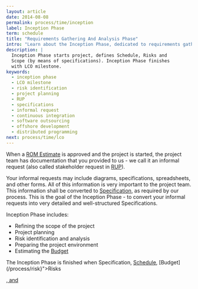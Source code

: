 ```yaml
---
layout: article
date: 2014-08-08
permalink: process/time/inception
label: Inception Phase
term: schedule
title: "Requirements Gathering And Analysis Phase"
intro: "Learn about the Inception Phase, dedicated to requirements gathering"
description: |
  Inception Phase starts project, defines Schedule, Risks and
  Scope (by means of specifications). Inception Phase finishes
  with LCO milestone.
keywords:
  - inception phase
  - LCO milestone
  - risk identification
  - project planning
  - RUP
  - specifications
  - informal request
  - continuous integration
  - software outsourcing
  - offshore development
  - distributed programming
next: process/time/lco
---
```


When a [ROM Estimate](/process/cost/rom) is approved and the project is started, the project team 
has documentation that you provided to us - we call it an informal request (also called stakeholder 
request in [RUP](http://www.ibm.com/rational)).

Your informal requests may include diagrams, specifications, spreadsheets, and other forms. All of 
this information is very important to the project team. This information shall be converted to 
[Specification](/process/scope/specification), as required by our process. This is the goal of the 
Inception Phase - to convert your informal requests into very detailed and well-structured Specifications.

Inception Phase includes:

 * Refining the scope of the project
 * Project planning
 * Risk identification and analysis
 * Preparing the project environment
 * Estimating the [Budget](/process/cost)

The Inception Phase is finished when Specification, [Schedule](/process/time/schedule), [Budget](/process/risk}">Risks

<a href="${url:process/cost) are prepared and you reviewed them.     Approval of these documents means a green light for the continuation of the project.     The Inception Phase is finished     with an [LCO Milestone](/process/time/lco)."/>

, and

